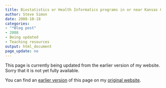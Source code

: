 ```yaml
---
title: Biostatistics or Health Informatics programs in or near Kansas City
author: Steve Simon
date: 2008-10-18
categories:
- "*Blog post"
- 2008
- Being updated
- Teaching resources
output: html_document
page_update: no
---
```


This page is currently being updated from the earlier version of my website. Sorry that it is not yet fully available.

<!---More--->


You can find an [earlier version][sim1] of this page on my [original website][sim2].

[sim1]: http://www.pmean.com/08/BiostatisticsPrograms.html
[sim2]: http://www.pmean.com/original_site.html
